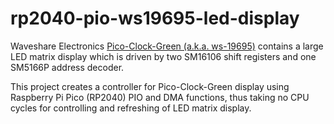# rp2040-pio-ws19695-led-display

Waveshare Electronics [Pico-Clock-Green (a.k.a. ws-19695)](https://www.waveshare.com/pico-clock-green.htm)
contains a large LED matrix display which is driven by two SM16106 shift registers
and one SM5166P address decoder.

This project creates a controller for Pico-Clock-Green display using Raspberry Pi
Pico (RP2040) PIO and DMA functions, thus taking no CPU cycles for controlling
and refreshing of LED matrix display.
